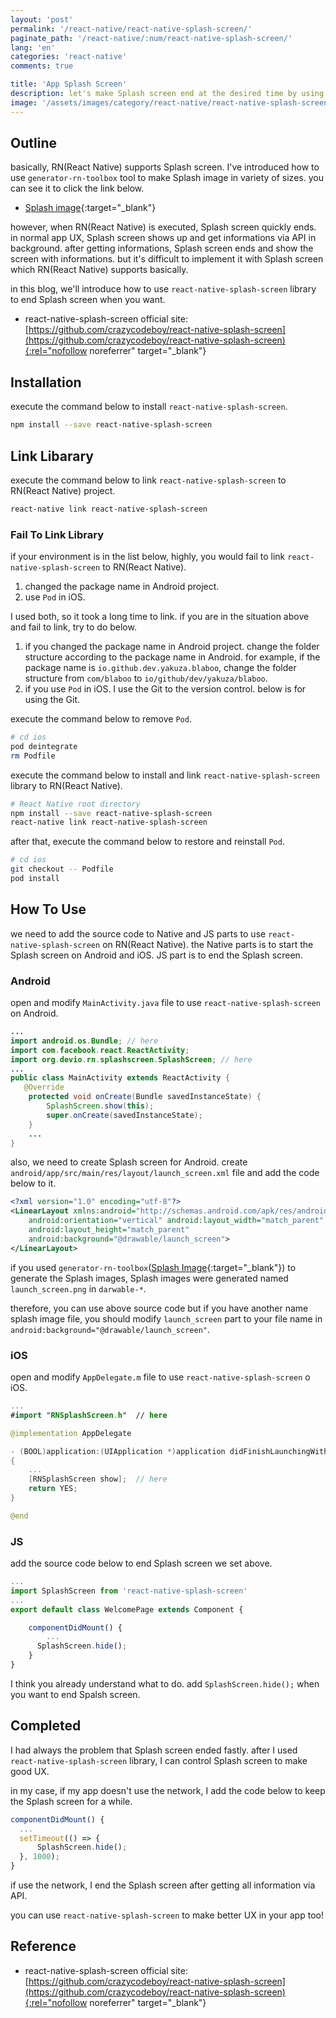 ```yaml
---
layout: 'post'
permalink: '/react-native/react-native-splash-screen/'
paginate_path: '/react-native/:num/react-native-splash-screen/'
lang: 'en'
categories: 'react-native'
comments: true

title: 'App Splash Screen'
description: let's make Splash screen end at the desired time by using react-native-splash-screen on RN(React Native) project.
image: '/assets/images/category/react-native/react-native-splash-screen.jpg'
---
```



## Outline
basically, RN(React Native) supports Splash screen. I've introduced how to use ```generator-rn-toolbox``` tool to make Splash image in variety of sizes. you can see it to click the link below.

- [Splash image]({{site.url}}/{{page.categories}}/splash-image/){:target="_blank"}

however, when RN(React Native) is executed, Splash screen quickly ends. in normal app UX, Splash screen shows up and get informations via API in background. after getting informations, Splash screen ends and show the screen with informations. but it's difficult to implement it with Splash screen which RN(React Native) supports basically.

in this blog, we'll introduce how to use ```react-native-splash-screen``` library to end Splash screen when you want.

- react-native-splash-screen official site: [https://github.com/crazycodeboy/react-native-splash-screen](https://github.com/crazycodeboy/react-native-splash-screen){:rel="nofollow noreferrer" target="_blank"}

## Installation
execute the command below to install ```react-native-splash-screen```.

```bash
npm install --save react-native-splash-screen
```

## Link Libarary
execute the command below to link ```react-native-splash-screen``` to RN(React Native) project.

```bash
react-native link react-native-splash-screen
```

### Fail To Link Library
if your environment is in the list below, highly, you would fail to link ```react-native-splash-screen``` to RN(React Native).

1. changed the package name in Android project.
1. use ```Pod``` in iOS.

I used both, so it took a long time to link. if you are in the situation above and fail to link, try to do below.

1. if you changed the package name in Android project.
  change the folder structure according to the package name in Android. for example, if the package name is ```io.github.dev.yakuza.blaboo```, change the folder structure from ```com/blaboo``` to ```io/github/dev/yakuza/blaboo```.
1. if you use ```Pod``` in iOS.
  I use the Git to the version control. below is for using the Git.

  execute the command below to remove ```Pod```.

  ```bash
  # cd ios
  pod deintegrate
  rm Podfile
  ```

  execute the command below to install and link ```react-native-splash-screen``` library to RN(React Native).

  ```bash
  # React Native root directory
  npm install --save react-native-splash-screen
  react-native link react-native-splash-screen
  ```

  after that, execute the command below to restore and reinstall ```Pod```.

  ```bash
  # cd ios
  git checkout -- Podfile
  pod install
  ```

## How To Use
we need to add the source code to Native and JS parts to use ```react-native-splash-screen``` on RN(React Native). the Native parts is to start the Splash screen on Android and iOS. JS part is to end the Splash screen.

### Android
open and modify ```MainActivity.java``` file to use ```react-native-splash-screen``` on Android.

```java
...
import android.os.Bundle; // here
import com.facebook.react.ReactActivity;
import org.devio.rn.splashscreen.SplashScreen; // here
...
public class MainActivity extends ReactActivity {
   @Override
    protected void onCreate(Bundle savedInstanceState) {
        SplashScreen.show(this);
        super.onCreate(savedInstanceState);
    }
    ...
}
```

also, we need to create Splash screen for Android. create ```android/app/src/main/res/layout/launch_screen.xml``` file and add the code below to it.

```xml
<?xml version="1.0" encoding="utf-8"?>
<LinearLayout xmlns:android="http://schemas.android.com/apk/res/android"
    android:orientation="vertical" android:layout_width="match_parent"
    android:layout_height="match_parent"
    android:background="@drawable/launch_screen">
</LinearLayout>
```

if you used ```generator-rn-toolbox```([Splash Image]({{site.url}}/{{page.categories}}/splash-image/){:target="_blank"}) to generate the Splash images, Splash images were generated named ```launch_screen.png``` in ```darwable-*```.

therefore, you can use above source code but if you have another name splash image file, you should modify ```launch_screen``` part to your file name in ```android:background="@drawable/launch_screen"```.

### iOS
open and modify ```AppDelegate.m``` file to use ```react-native-splash-screen``` o iOS.

```swift
...
#import "RNSplashScreen.h"  // here

@implementation AppDelegate

- (BOOL)application:(UIApplication *)application didFinishLaunchingWithOptions:(NSDictionary *)launchOptions
{
    ...
    [RNSplashScreen show];  // here
    return YES;
}

@end
```

### JS
add the source code below to end Splash screen we set above.

```js
...
import SplashScreen from 'react-native-splash-screen'
...
export default class WelcomePage extends Component {

    componentDidMount() {
    	...
      SplashScreen.hide();
    }
}
```

I think you already understand what to do. add ```SplashScreen.hide();``` when you want to end Spalsh screen.


## Completed
I had always the problem that Splash screen ended fastly. after I used ```react-native-splash-screen``` library, I can control Splash screen to make good UX.

in my case, if my app doesn't use the network, I add the code below to keep the Splash screen for a while.

```js
componentDidMount() {
  ...
  setTimeout(() => {
      SplashScreen.hide();
  }, 1000);
}
```

if use the network, I end the Splash screen after getting all information via API.

you can use ```react-native-splash-screen``` to make better UX in your app too!


## Reference
- react-native-splash-screen official site: [https://github.com/crazycodeboy/react-native-splash-screen](https://github.com/crazycodeboy/react-native-splash-screen){:rel="nofollow noreferrer" target="_blank"}
